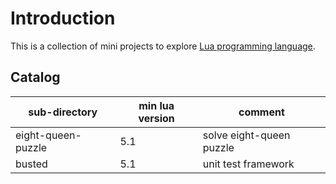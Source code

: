 # Introduction

This is a collection of mini projects to explore [Lua programming
language][1].

## Catalog

| sub-directory      | min lua version | comment                             |
| ------------------ | --------------- | ----------------------------------- |
| eight-queen-puzzle | 5.1             | solve eight-queen puzzle            |
| busted             | 5.1             | unit test framework                 |

[1]: https://www.lua.org/home.html
